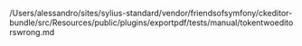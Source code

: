 /Users/alessandro/sites/sylius-standard/vendor/friendsofsymfony/ckeditor-bundle/src/Resources/public/plugins/exportpdf/tests/manual/tokentwoeditorswrong.md